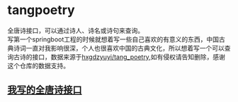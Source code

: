 # tangpoetry
全唐诗接口，可以通过诗人、诗名或诗句来查询。  
写第一个springboot工程的时候就想着写一些自己喜欢的有意义的东西，中国古典诗词一直对我影响很深，个人也很喜欢中国的古典文化，所以想着写一个可以查询古诗的接口，数据来源于[hxgdzyuyi/tang_poetry](https://github.com/hxgdzyuyi/tang_poetry),如有侵权请告知删除，感谢这个仓库的数据支持。  
## [我写的全唐诗接口](http://47.106.147.90:8091/)
